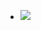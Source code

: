 <ul data-clearing>
  <li><a href="/img/blog/2011/04/24436985-image.jpg"><img src="/img/blog/2011/04/24436985-image.jpg" data-caption=""></a></li>
</ul>